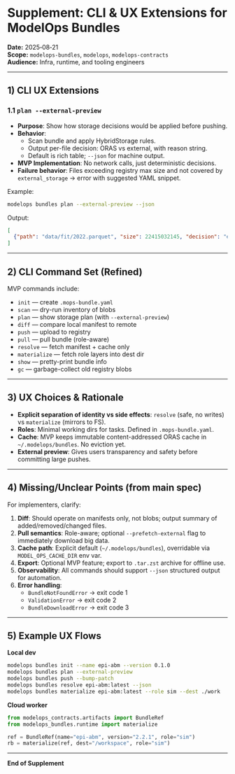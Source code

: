 # Supplement: CLI & UX Extensions for ModelOps Bundles

**Date:** 2025‑08‑21  
**Scope:** `modelops-bundles`, `modelops`, `modelops-contracts`  
**Audience:** Infra, runtime, and tooling engineers

---

## 1) CLI UX Extensions

### 1.1 `plan --external-preview`

- **Purpose**: Show how storage decisions would be applied before pushing.
- **Behavior**: 
  - Scan bundle and apply HybridStorage rules.
  - Output per-file decision: ORAS vs external, with reason string.
  - Default is rich table; `--json` for machine output.
- **MVP Implementation**: No network calls, just deterministic decisions.
- **Failure behavior**: Files exceeding registry max size and not covered by `external_storage` → error with suggested YAML snippet.

Example:
```bash
modelops bundles plan --external-preview --json
```

Output:
```json
[
  {"path": "data/fit/2022.parquet", "size": 22415032145, "decision": "external", "uri": "az://epidata/fit/2022.parquet", "reason": "matches pattern: data/fit/**", "layer": "fitdata"}
]
```

---

## 2) CLI Command Set (Refined)

MVP commands include:
- `init` — create `.mops-bundle.yaml`
- `scan` — dry-run inventory of blobs
- `plan` — show storage plan (with `--external-preview`)
- `diff` — compare local manifest to remote
- `push` — upload to registry
- `pull` — pull bundle (role-aware)
- `resolve` — fetch manifest + cache only
- `materialize` — fetch role layers into dest dir
- `show` — pretty-print bundle info
- `gc` — garbage-collect old registry blobs

---

## 3) UX Choices & Rationale

- **Explicit separation of identity vs side effects**: `resolve` (safe, no writes) vs `materialize` (mirrors to FS).
- **Roles**: Minimal working dirs for tasks. Defined in `.mops-bundle.yaml`.
- **Cache**: MVP keeps immutable content-addressed ORAS cache in `~/.modelops/bundles`. No eviction yet.
- **External preview**: Gives users transparency and safety before committing large pushes.

---

## 4) Missing/Unclear Points (from main spec)

For implementers, clarify:
1. **Diff**: Should operate on manifests only, not blobs; output summary of added/removed/changed files.
2. **Pull semantics**: Role-aware; optional `--prefetch-external` flag to immediately download big data.
3. **Cache path**: Explicit default (`~/.modelops/bundles`), overridable via `MODEL_OPS_CACHE_DIR` env var.
4. **Export**: Optional MVP feature; export to `.tar.zst` archive for offline use.
5. **Observability**: All commands should support `--json` structured output for automation.
6. **Error handling**: 
   - `BundleNotFoundError` → exit code 1
   - `ValidationError` → exit code 2
   - `BundleDownloadError` → exit code 3

---

## 5) Example UX Flows

**Local dev**
```bash
modelops bundles init --name epi-abm --version 0.1.0
modelops bundles plan --external-preview
modelops bundles push --bump-patch
modelops bundles resolve epi-abm:latest --json
modelops bundles materialize epi-abm:latest --role sim --dest ./work
```

**Cloud worker**
```python
from modelops_contracts.artifacts import BundleRef
from modelops_bundles.runtime import materialize

ref = BundleRef(name="epi-abm", version="2.2.1", role="sim")
rb = materialize(ref, dest="/workspace", role="sim")
```

---

**End of Supplement**
